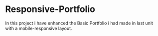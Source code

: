 # Responsive-Portfolio
In this project i have enhanced the Basic Portfolio i had made in last unit with a mobile-responsive layout.
